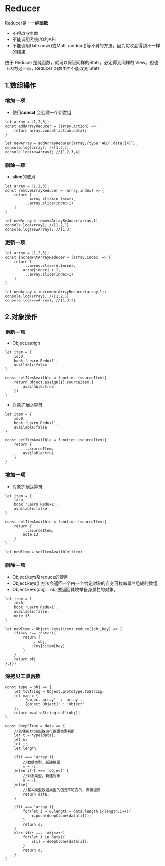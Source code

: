 # Reducer
Reducer是一个**纯函数**  

- 不得改写参数
- 不能调用系统I/O的API
- 不能调用Date.now()或Math.random()等不纯的方法，因为每次会得到不一样的结果  

由于 Reducer 是纯函数，就可以保证同样的State，必定得到同样的 View。但也正因为这一点，Reducer 函数里面不能改变 State

## 1.数组操作
### 增加一项
- 使用**concat**,会创建一个新数组

```
let array = [1,2,3];
const addArrayReducer = (array,action) => {
    return array.concat(action.data);
}

let newArray = addArrayReducer(array,{type:'ADD',data:[4]});
console.log(array); //[1,2,3]
console.log(newArray); //[1,2,3,4]
```

### 删除一项
- **slice**的使用

```
let array = [1,2,3];
const removeArrayReducer = (array,index) => {
    return [
        ...array.slice(0,index),
        ...array.slice(index+1)
    ]
}

let newArray = removeArrayReducer(array,1);
console.log(array); //[1,2,3]
console.log(newArray); //[1,3]
```

### 更新一项
```
let array = [1,2,3];
const incrementArrayReducer = (array,index) => {
    return [
        ...array.slice(0,index),
        array[index] + 1,
        ...array.slice(index+1)
    ]
}

let newArray = incrementArrayReducer(array,1);
console.log(array); //[1,2,3]
console.log(newArray); //[1,3,3]
```
## 2.对象操作

### 更新一项
- Object.assign

```
let item = {
    id:0,
    book:'Learn Redux1',
    available:false
}

const setItemAvailble = function (sourceItem){
    return Object.assign({},sourceItem,{
        available:true
    })
}
```

- 对象扩展运算符

```
let item = {
    id:0,
    book:'Learn Redux1',
    available:false
}

const setItemAvailble = function (sourceItem){
    return {
        ...sourceItem,
        available:true
    }
}
```

### 增加一项
- 对象扩展运算符

```
let item = {
    id:0,
    book:'Learn Redux1',
    available:false
}

const setItemAvailble = function (sourceItem){
    return {
        ...sourceItem,
        note:13
    }
}

let newItem = setItemAvailble(item)
```

### 删除一项
- Object.keys及reduce的使用
- Object.keys() 方法会返回一个由一个给定对象的自身可枚举属性组成的数组
- Object.keys(obj)：obj,要返回其枚举自身属性的对象。

```
let item = {
    id:0,
    book:'Learn Redux1',
    available:false,
    note:13
}

let newItem = Object.keys(item).reduce((obj,key) => {
    if(key !== 'note'){
        return {
            ...obj,
            [key]:item[key]
        }
    }
    return obj
},{})
```

### 深拷贝工具函数

```
const type = obj => {
    let toString = Object.prototype.toString;
    let map = {
        '[object Array]' : 'array',
        '[object Object]' : 'object'
    };
    return map[toString.call(obj)]
}

const deepClone = data => {
    //先使用type函数进行数据类型判断
    let t = type(data);
    let o;
    let i;
    let length;

    if(t === 'array'){
        //数据类型，新建数组
        o = [];
    }else if(t === 'object'){
        //对象类型，新建对象
        o = {};
    }else{
        //基本类型数据类型的值是不可变的，直接返回
        return data;
    }

    if(t === 'array'){
        for(let i = 0,length = data.length;i<length;i++){
            o.push(deepClone(data[i]));
        }
        return o;
    }
    else if(t === 'object'){
        for(let i in data){
            o[i] = deepClone(data[i]);
        }
        return o;
    }
}
```
